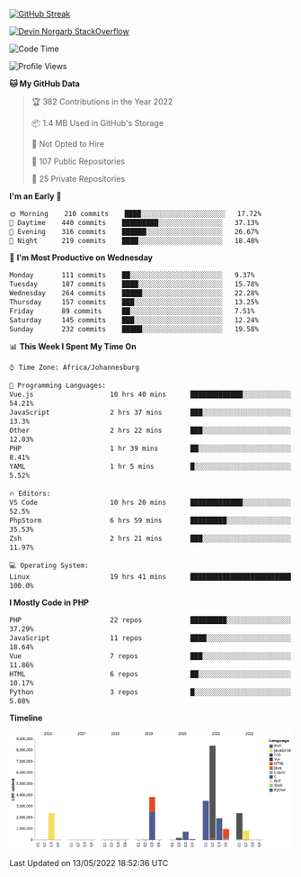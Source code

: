 
[![GitHub Streak](http://github-readme-streak-stats.herokuapp.com?user=DevinNorgarb&date_format=M%20j%5B%2C%20Y%5D)](https://git.io/streak-stats)


[![Devin Norgarb StackOverflow](https://github-readme-stackoverflow.vercel.app/?userID=4993755)](https://stackoverflow.com/users/4993755/devin-norgarb)

<!--START_SECTION:waka-->
![Code Time](http://img.shields.io/badge/Code%20Time-0%20secs-blue)

![Profile Views](http://img.shields.io/badge/Profile%20Views-0-blue)

**🐱 My GitHub Data** 

> 🏆 382 Contributions in the Year 2022
 > 
> 📦 1.4 MB Used in GitHub's Storage 
 > 
> 🚫 Not Opted to Hire
 > 
> 📜 107 Public Repositories 
 > 
> 🔑 25 Private Repositories  
 > 
**I'm an Early 🐤** 

```text
🌞 Morning    210 commits    ████░░░░░░░░░░░░░░░░░░░░░   17.72% 
🌆 Daytime    440 commits    █████████░░░░░░░░░░░░░░░░   37.13% 
🌃 Evening    316 commits    ██████░░░░░░░░░░░░░░░░░░░   26.67% 
🌙 Night      219 commits    ████░░░░░░░░░░░░░░░░░░░░░   18.48%

```
📅 **I'm Most Productive on Wednesday** 

```text
Monday       111 commits    ██░░░░░░░░░░░░░░░░░░░░░░░   9.37% 
Tuesday      187 commits    ████░░░░░░░░░░░░░░░░░░░░░   15.78% 
Wednesday    264 commits    █████░░░░░░░░░░░░░░░░░░░░   22.28% 
Thursday     157 commits    ███░░░░░░░░░░░░░░░░░░░░░░   13.25% 
Friday       89 commits     ██░░░░░░░░░░░░░░░░░░░░░░░   7.51% 
Saturday     145 commits    ███░░░░░░░░░░░░░░░░░░░░░░   12.24% 
Sunday       232 commits    █████░░░░░░░░░░░░░░░░░░░░   19.58%

```


📊 **This Week I Spent My Time On** 

```text
⌚︎ Time Zone: Africa/Johannesburg

💬 Programming Languages: 
Vue.js                   10 hrs 40 mins      █████████████░░░░░░░░░░░░   54.21% 
JavaScript               2 hrs 37 mins       ███░░░░░░░░░░░░░░░░░░░░░░   13.3% 
Other                    2 hrs 22 mins       ███░░░░░░░░░░░░░░░░░░░░░░   12.03% 
PHP                      1 hr 39 mins        ██░░░░░░░░░░░░░░░░░░░░░░░   8.41% 
YAML                     1 hr 5 mins         █░░░░░░░░░░░░░░░░░░░░░░░░   5.52%

🔥 Editors: 
VS Code                  10 hrs 20 mins      █████████████░░░░░░░░░░░░   52.5% 
PhpStorm                 6 hrs 59 mins       █████████░░░░░░░░░░░░░░░░   35.53% 
Zsh                      2 hrs 21 mins       ███░░░░░░░░░░░░░░░░░░░░░░   11.97%

💻 Operating System: 
Linux                    19 hrs 41 mins      █████████████████████████   100.0%

```

**I Mostly Code in PHP** 

```text
PHP                      22 repos            █████████░░░░░░░░░░░░░░░░   37.29% 
JavaScript               11 repos            ████░░░░░░░░░░░░░░░░░░░░░   18.64% 
Vue                      7 repos             ███░░░░░░░░░░░░░░░░░░░░░░   11.86% 
HTML                     6 repos             ██░░░░░░░░░░░░░░░░░░░░░░░   10.17% 
Python                   3 repos             █░░░░░░░░░░░░░░░░░░░░░░░░   5.08%

```


**Timeline**

![Chart not found](https://raw.githubusercontent.com/DevinNorgarb/DevinNorgarb/main/charts/bar_graph.png) 


 Last Updated on 13/05/2022 18:52:36 UTC
<!--END_SECTION:waka-->

